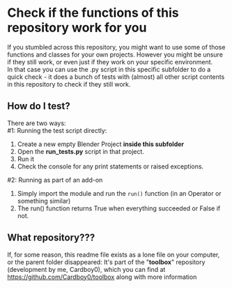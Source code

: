 # Check if the functions of this repository work for you

If you stumbled across this repository, you might want to use some of those functions and classes for your own projects.
However you might be unsure if they still work, or even just if they work on your specific environment.  
In that case you can use the .py script in this specific subfolder to do a quick check - it does a bunch of tests with (almost) all other script contents in this repository to check if they still work.

## How do I test?
There are two ways:  
#1: Running the test script directly:
1. Create a new empty Blender Project **inside this subfolder**
2. Open the **run_tests.py** script in that project.
3. Run it
4. Check the console for any print statements or raised exceptions.
  
#2: Running as part of an add-on
1. Simply import the module and run the `run()` function (in an Operator or something similar)
2. The run() function returns True when everything succeeded or False if not.

## What repository???
If, for some reason, this readme file exists as a lone file on your computer, or the parent folder disappeared:
It's part of the "**toolbox**" repository (development by me, Cardboy0), which you can find at 
https://github.com/Cardboy0/toolbox along with more information

